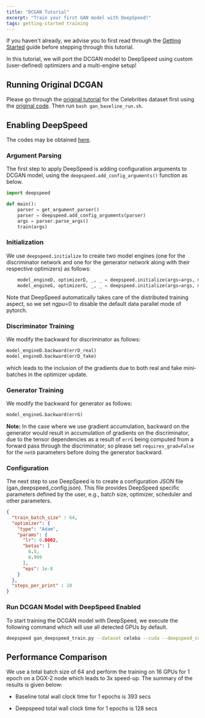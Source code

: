 ```yaml
---
title: "DCGAN Tutorial"
excerpt: "Train your first GAN model with DeepSpeed!"
tags: getting-started training
---
```


If you haven't already, we advise you to first read through the [Getting Started](/getting-started/) guide before stepping through this
tutorial.

In this tutorial, we will port the DCGAN model to DeepSpeed using custom (user-defined) optimizers and a multi-engine setup!

## Running Original DCGAN

Please go through the [original tutorial](https://pytorch.org/tutorials/beginner/dcgan_faces_tutorial.html) for the Celebrities dataset first using the [original code](https://github.com/pytorch/examples/blob/master/dcgan/main.py). Then run `bash gan_baseline_run.sh`.


## Enabling DeepSpeed

The codes may be obtained [here](https://github.com/microsoft/DeepSpeedExamples/tree/master/gan).

### Argument Parsing

The first step to apply DeepSpeed is adding configuration arguments to DCGAN model, using the `deepspeed.add_config_arguments()` function as below.

```python
import deepspeed

def main():
    parser = get_argument_parser()
    parser = deepspeed.add_config_arguments(parser)
    args = parser.parse_args()
    train(args)
```



### Initialization

We use `deepspeed.initialize` to create two model engines (one for the discriminator network and one for the generator network along with their respective optimizers) as follows:

```python
    model_engineD, optimizerD, _, _ = deepspeed.initialize(args=args, model=netD, model_parameters=netD.parameters(), optimizer=optimizerD)
    model_engineG, optimizerG, _, _ = deepspeed.initialize(args=args, model=netG, model_parameters=netG.parameters(), optimizer=optimizerG)

```

Note that DeepSpeed automatically takes care of the distributed training aspect, so we set ngpu=0 to disable the default data parallel mode of pytorch.

### Discriminator Training

We modify the backward for discriminator as follows:

```python
model_engineD.backward(errD_real)
model_engineD.backward(errD_fake)
```

which leads to the inclusion of the gradients due to both real and fake mini-batches in the optimizer update.

### Generator Training

We modify the backward for generator as follows:

```python
model_engineG.backward(errG)
```

**Note:** In the case where we use gradient accumulation, backward on the generator would result in accumulation of gradients on the discriminator, due to the tensor dependencies as a result of `errG` being computed from a forward pass through the discriminator; so please set `requires_grad=False` for the `netD` parameters before doing the generator backward.

### Configuration

The next step to use DeepSpeed is to create a configuration JSON file (gan_deepspeed_config.json). This file provides DeepSpeed specific parameters defined by the user, e.g., batch size, optimizer, scheduler and other parameters.

```json
{
  "train_batch_size" : 64,
  "optimizer": {
    "type": "Adam",
    "params": {
      "lr": 0.0002,
      "betas": [
        0.5,
        0.999
      ],
      "eps": 1e-8
    }
  },
  "steps_per_print" : 10
}
```



### Run DCGAN Model with DeepSpeed Enabled

To start training the DCGAN model with DeepSpeed, we execute the following command which will use all detected GPUs by default.

```bash
deepspeed gan_deepspeed_train.py --dataset celeba --cuda --deepspeed_config gan_deepspeed_config.json --tensorboard_path './runs/deepspeed'
```

## Performance Comparison

We use a total batch size of 64 and perform the training on 16 GPUs for 1 epoch on a DGX-2 node which leads to 3x speed-up. The summary of the results is given below:

- Baseline total wall clock time for 1 epochs is 393 secs

- Deepspeed total wall clock time for 1 epochs is 128 secs


###
